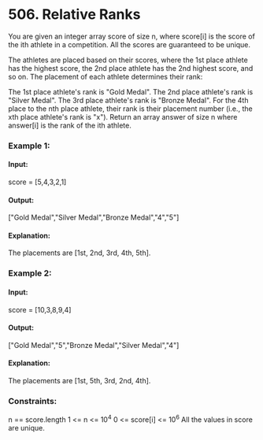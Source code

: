 # 506. Relative Ranks
You are given an integer array score of size n, where score[i] is the score of the ith athlete in a competition. All the scores are guaranteed to be unique.

The athletes are placed based on their scores, where the 1st place athlete has the highest score, the 2nd place athlete has the 2nd highest score, and so on. The placement of each athlete determines their rank:

The 1st place athlete's rank is "Gold Medal".
The 2nd place athlete's rank is "Silver Medal".
The 3rd place athlete's rank is "Bronze Medal".
For the 4th place to the nth place athlete, their rank is their placement number (i.e., the xth place athlete's rank is "x").
Return an array answer of size n where answer[i] is the rank of the ith athlete.

### Example 1:
#### Input:
score = [5,4,3,2,1]
#### Output:
["Gold Medal","Silver Medal","Bronze Medal","4","5"]
#### Explanation:
The placements are [1st, 2nd, 3rd, 4th, 5th].

### Example 2:
#### Input:
score = [10,3,8,9,4]
#### Output:
["Gold Medal","5","Bronze Medal","Silver Medal","4"]
#### Explanation: 
The placements are [1st, 5th, 3rd, 2nd, 4th].

### Constraints:
n == score.length
1 <= n <= $`10^4`$
0 <= score[i] <= $`10^6`$
All the values in score are unique.

